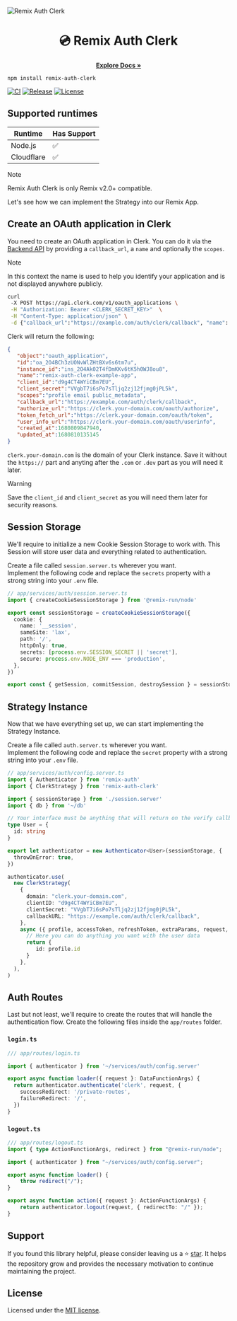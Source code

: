 ![Remix Auth Clerk](https://github.com/danestves/remix-auth-clerk/assets/31737273/82cde78a-a58c-4e14-bd1a-23fcf0da78d2)

<h1 align="center">
  💿 Remix Auth Clerk
</h1>

<div align="center">
  <p>
    <a href="https://github.com/danestves/remix-auth-clerk?tab=readme-ov-file#features"><strong>Explore Docs »</strong></a>
  </p>
</div>

```
npm install remix-auth-clerk
```

[![CI](https://img.shields.io/github/actions/workflow/status/danestves/remix-auth-clerk/main.yml?label=Build)](https://github.com/danestves/remix-auth-clerk/actions/workflows/main.yml)
[![Release](https://img.shields.io/npm/v/remix-auth-clerk.svg?&label=Release)](https://www.npmjs.com/package/remix-auth-clerk)
[![License](https://img.shields.io/badge/License-MIT-brightgreen.svg)](https://github.com/danestves/remix-auth-clerk/blob/main/LICENSE)

## Supported runtimes

| Runtime    | Has Support |
| ---------- | ----------- |
| Node.js    | ✅          |
| Cloudflare | ✅          |

> [!NOTE]
> Remix Auth Clerk is only Remix v2.0+ compatible.

Let's see how we can implement the Strategy into our Remix App.

## Create an OAuth application in Clerk

You need to create an OAuth application in Clerk. You can do it via the [Backend API](https://clerk.com/docs/reference/backend-api/tag/OAuth-Applications) by providing a `callback_url`, a `name` and optionally the `scopes`.

> [!NOTE]
> In this context the name is used to help you identify your application and is not displayed anywhere publicly.

```bash
curl
 -X POST https://api.clerk.com/v1/oauth_applications \
 -H "Authorization: Bearer <CLERK_SECRET_KEY>"  \
 -H "Content-Type: application/json" \
 -d {"callback_url":"https://example.com/auth/clerk/callback", "name": "remix-auth-clerk-example-app", "scopes": "profile email public_metadata"}
```

Clerk will return the following:

```json
{
   "object":"oauth_application",
   "id":"oa_2O4BCh3zUONvWlZHtBXv6s6tm7u",
   "instance_id":"ins_2O4Ak02T4fDmKKv6tK5h0WJ8ou8",
   "name":"remix-auth-clerk-example-app",
   "client_id":"d9g4CT4WYiCBm7EU",
   "client_secret":"VVgbT7i6sPo7sTljq2zj12fjmg0jPL5k",
   "scopes":"profile email public_metadata",
   "callback_url":"https://example.com/auth/clerk/callback",
   "authorize_url":"https://clerk.your-domain.com/oauth/authorize",
   "token_fetch_url":"https://clerk.your-domain.com/oauth/token",
   "user_info_url":"https://clerk.your-domain.com/oauth/userinfo",
   "created_at":1680809847940,
   "updated_at":1680810135145
}
```

`clerk.your-domain.com` is the domain of your Clerk instance. Save it without the `https://` part and anyting after the `.com` or `.dev` part as you will need it later.

> [!WARNING]  
> Save the `client_id` and `client_secret` as you will need them later for security reasons.

## Session Storage

We'll require to initialize a new Cookie Session Storage to work with. This Session will store user data and everything related to authentication.

Create a file called `session.server.ts` wherever you want.<br />
Implement the following code and replace the `secrets` property with a strong string into your `.env` file.

```ts
// app/services/auth/session.server.ts
import { createCookieSessionStorage } from '@remix-run/node'

export const sessionStorage = createCookieSessionStorage({
  cookie: {
    name: '__session',
    sameSite: 'lax',
    path: '/',
    httpOnly: true,
    secrets: [process.env.SESSION_SECRET || 'secret'],
    secure: process.env.NODE_ENV === 'production',
  },
})

export const { getSession, commitSession, destroySession } = sessionStorage
```

## Strategy Instance

Now that we have everything set up, we can start implementing the Strategy Instance.

Create a file called `auth.server.ts` wherever you want.<br />
Implement the following code and replace the `secret` property with a strong string into your `.env` file.

```ts
// app/services/auth/config.server.ts
import { Authenticator } from 'remix-auth'
import { ClerkStrategy } from 'remix-auth-clerk'

import { sessionStorage } from './session.server'
import { db } from '~/db'

// Your interface must be anything that will return on the verify callback
type User = {
  id: string
}

export let authenticator = new Authenticator<User>(sessionStorage, {
  throwOnError: true,
})

authenticator.use(
  new ClerkStrategy(
    {
      domain: "clerk.your-domain.com",
      clientID: "d9g4CT4WYiCBm7EU",
      clientSecret: "VVgbT7i6sPo7sTljq2zj12fjmg0jPL5k",
      callbackURL: "https://example.com/auth/clerk/callback",
    },
    async ({ profile, accessToken, refreshToken, extraParams, request, context }) => {
      // Here you can do anything you want with the user data
      return {
         id: profile.id
      }
    },
  ),
)
```

## Auth Routes

Last but not least, we'll require to create the routes that will handle the authentication flow. Create the following files inside the `app/routes` folder.

### `login.ts`

```ts
/// app/routes/login.ts

import { authenticator } from '~/services/auth/config.server'

export async function loader({ request }: DataFunctionArgs) {
  return authenticator.authenticate('clerk', request, {
    successRedirect: '/private-routes',
    failureRedirect: '/',
  })
}
```

### `logout.ts`

```ts
/// app/routes/logout.ts
import { type ActionFunctionArgs, redirect } from "@remix-run/node";

import { authenticator } from "~/services/auth/config.server";

export async function loader() {
	throw redirect("/");
}

export async function action({ request }: ActionFunctionArgs) {
	return authenticator.logout(request, { redirectTo: "/" });
}
```

## Support

If you found this library helpful, please consider leaving us a ⭐ [star](https://github.com/danestves/remix-auth-clerk). It helps the repository grow and provides the necessary motivation to continue maintaining the project.

## License

Licensed under the [MIT license](https://github.com/danestves/remix-auth-clerk/blob/main/LICENSE).

